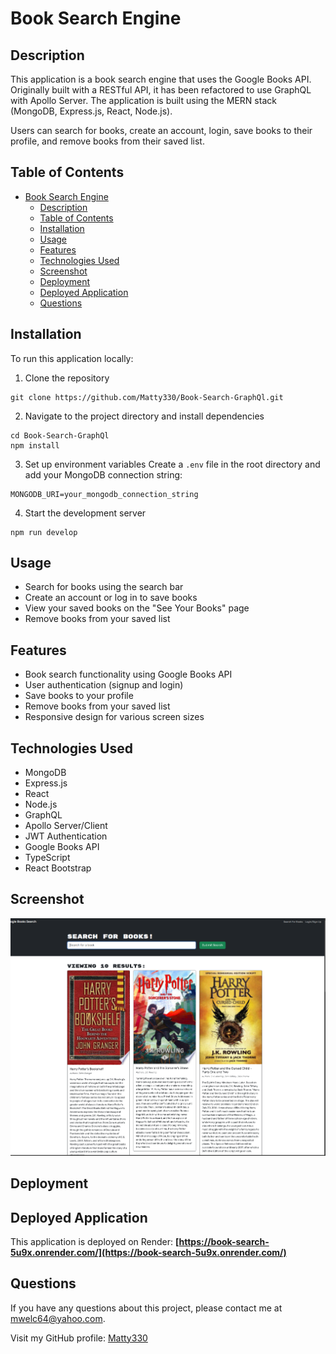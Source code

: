 # Book Search Engine

## Description

This application is a book search engine that uses the Google Books API. Originally built with a RESTful API, it has been refactored to use GraphQL with Apollo Server. The application is built using the MERN stack (MongoDB, Express.js, React, Node.js).

Users can search for books, create an account, login, save books to their profile, and remove books from their saved list.

## Table of Contents

- [Book Search Engine](#book-search-engine)
  - [Description](#description)
  - [Table of Contents](#table-of-contents)
  - [Installation](#installation)
  - [Usage](#usage)
  - [Features](#features)
  - [Technologies Used](#technologies-used)
  - [Screenshot](#screenshot)
  - [Deployment](#deployment)
  - [Deployed Application](#deployed-application)
  - [Questions](#questions)

## Installation

To run this application locally:

1. Clone the repository
```
git clone https://github.com/Matty330/Book-Search-GraphQl.git
```

2. Navigate to the project directory and install dependencies
```
cd Book-Search-GraphQl
npm install
```

3. Set up environment variables
Create a `.env` file in the root directory and add your MongoDB connection string:
```
MONGODB_URI=your_mongodb_connection_string
```

4. Start the development server
```
npm run develop
```

## Usage

- Search for books using the search bar
- Create an account or log in to save books
- View your saved books on the "See Your Books" page
- Remove books from your saved list

## Features

- Book search functionality using Google Books API
- User authentication (signup and login)
- Save books to your profile
- Remove books from your saved list
- Responsive design for various screen sizes

## Technologies Used

- MongoDB
- Express.js
- React
- Node.js
- GraphQL
- Apollo Server/Client
- JWT Authentication
- Google Books API
- TypeScript
- React Bootstrap

## Screenshot

![Application Screenshot](./client/src/assets/bookSearch.png)



## Deployment

## Deployed Application
This application is deployed on Render: **[https://book-search-5u9x.onrender.com/](https://book-search-5u9x.onrender.com/)**

## Questions

If you have any questions about this project, please contact me at [mwelc64@yahoo.com](mailto:mwelc64@yahoo.com).

Visit my GitHub profile: [Matty330](https://github.com/Matty330)